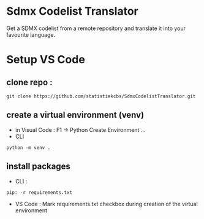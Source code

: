 # Sdmx Codelist Translator
Get a SDMX codelist from a remote repository and translate it into your favourite language.

# Setup VS Code
## clone repo : 
```
git clone https://github.com/statistiekcbs/SdmxCodelistTranslator.git
```
## create a virtual environment (venv)
- in Visual Code : F1 -> Python Create Environment ...
- CLI
```
python -m venv .
```

## install packages
- CLI : 
```
pip: -r requirements.txt
```
- VS Code : Mark requirements.txt checkbox during creation of the virtual environment

